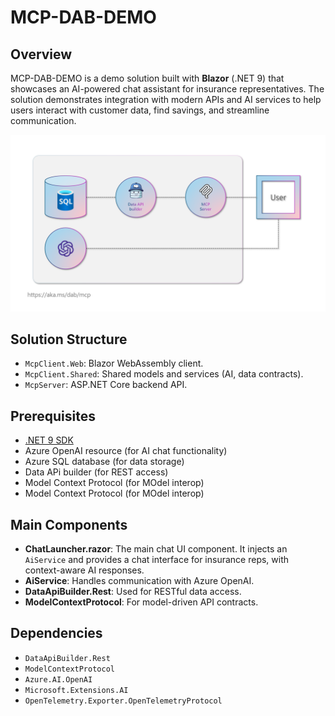 # MCP-DAB-DEMO

## Overview

MCP-DAB-DEMO is a demo solution built with **Blazor** (.NET 9) that showcases an AI-powered chat assistant for insurance representatives. The solution demonstrates integration with modern APIs and AI services to help users interact with customer data, find savings, and streamline communication.

![](arch.png)

## Solution Structure

- `McpClient.Web`: Blazor WebAssembly client.
- `McpClient.Shared`: Shared models and services (AI, data contracts).
- `McpServer`: ASP.NET Core backend API.

## Prerequisites

- [.NET 9 SDK](https://dotnet.microsoft.com/download/dotnet/9.0)
- Azure OpenAI resource (for AI chat functionality)
- Azure SQL database (for data storage)
- Data APi builder (for REST access)
- Model Context Protocol (for MOdel interop)
- Model Context Protocol (for MOdel interop)

## Main Components

- **ChatLauncher.razor**: The main chat UI component. It injects an `AiService` and provides a chat interface for insurance reps, with context-aware AI responses.
- **AiService**: Handles communication with Azure OpenAI.
- **DataApiBuilder.Rest**: Used for RESTful data access.
- **ModelContextProtocol**: For model-driven API contracts.

## Dependencies

- `DataApiBuilder.Rest`
- `ModelContextProtocol`
- `Azure.AI.OpenAI`
- `Microsoft.Extensions.AI`
- `OpenTelemetry.Exporter.OpenTelemetryProtocol`
